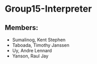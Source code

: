 # Group15-Interpreter

## Members:
* Sumalinog, Kent Stephen
* Taboada, Timothy Janssen
* Uy, Andre Lennard
* Yanson, Raul Jay
